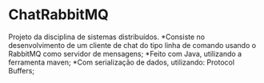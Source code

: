 # ChatRabbitMQ
Projeto da disciplina de sistemas distribuídos.
*Consiste no desenvolvimento de um cliente de chat do tipo linha de comando usando o RabbitMQ como servidor de mensagens;
*Feito com Java, utilizando a ferramenta maven;
*Com serialização de dados, utilizando: Protocol Buffers;
